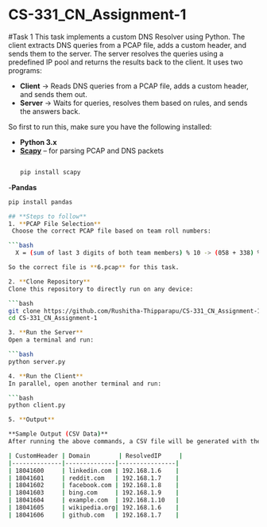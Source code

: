 # CS-331_CN_Assignment-1
#Task 1
This task implements a custom DNS Resolver using Python. The client extracts DNS queries from a PCAP file, adds a custom header, and sends them to the server. The server resolves the queries using a predefined IP pool and returns the results back to the client.
It uses two programs:  
- **Client** → Reads DNS queries from a PCAP file, adds a custom header, and sends them out.  
- **Server** → Waits for queries, resolves them based on rules, and sends the answers back.  

So first to run this, make sure you have the following installed:
- **Python 3.x**
- **[Scapy](https://scapy.net/)** – for parsing PCAP and DNS packets  
  ```bash
  
  pip install scapy
-**Pandas**
  ```bash
  pip install pandas

## **Steps to follow**
1. **PCAP File Selection**  
   Choose the correct PCAP file based on team roll numbers:
 
  ```bash
    X = (sum of last 3 digits of both team members) % 10 -> (058 + 338) % 10 = 6

So the correct file is **6.pcap** for this task.  

2. **Clone Repository**  
Clone this repository to directly run on any device:  

```bash
git clone https://github.com/Rushitha-Thipparapu/CS-331_CN_Assignment-1.git
cd CS-331_CN_Assignment-1

3. **Run the Server**
Open a terminal and run:

```bash
python server.py

4. **Run the Client**
In parallel, open another terminal and run:

```bash
python client.py

5. **Output**

**Sample Output (CSV Data)**
After running the above commands, a CSV file will be generated with the following format:

| CustomHeader | Domain        | ResolvedIP     |
|--------------|--------------|----------------|
| 18041600     | linkedin.com | 192.168.1.6    |
| 18041601     | reddit.com   | 192.168.1.7    |
| 18041602     | facebook.com | 192.168.1.8    |
| 18041603     | bing.com     | 192.168.1.9    |
| 18041604     | example.com  | 192.168.1.10   |
| 18041605     | wikipedia.org| 192.168.1.6    |
| 18041606     | github.com   | 192.168.1.7    |
